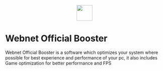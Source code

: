 <p align="center">
<a href="https://imgbb.com/"><img src="https://imgur.com/eh9uJc6.png" widht="50" height="50" border="0"></a>
</p>

# Webnet Official Booster

Webnet Official Booster is a software which optimizes your system where possible for best experience and performance of your pc, it also includes Game optimization for better performance and FPS
